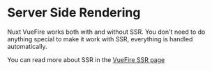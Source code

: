 # Server Side Rendering

Nuxt VueFire works both with and without SSR. You don't need to do anything special to make it work with SSR, everything is handled automatically.

You can read more about SSR in the [VueFire SSR page](../guide/ssr)
